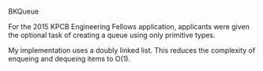 BKQueue

For the 2015 KPCB Engineering Fellows application, applicants were given the optional task of
creating a queue using only primitive types.

My implementation uses a doubly linked list. This reduces the complexity of enqueing and dequeing items to O(1).
